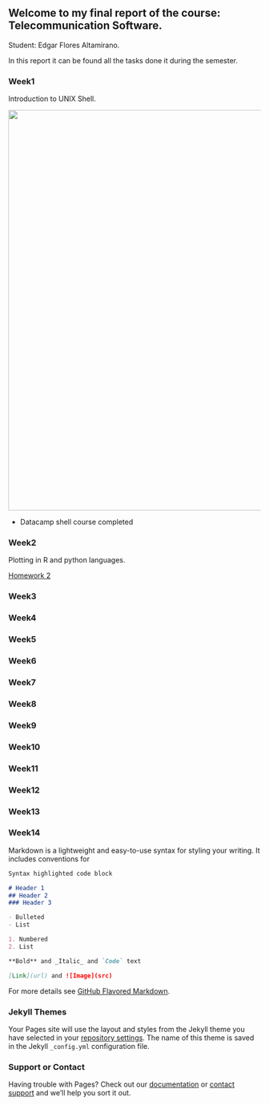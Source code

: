 ## Welcome to my final report of the course: Telecommunication Software. 

Student: Edgar Flores Altamirano.
  
In this report it can be found all the tasks done it during the semester.

### Week1

Introduction to UNIX Shell.

<img src="http://edii.epizy.com/images/CompletedShellCourse.png" width="800" align="middle"/>

- Datacamp shell course completed

### Week2

Plotting in R and python languages.

<a href="https://github.com/EdgrFA/RAE411/blob/master/Week2/PlottingVectors.pdf">Homework 2</a>

### Week3

### Week4

### Week5

### Week6

### Week7

### Week8

### Week9

### Week10

### Week11

### Week12

### Week13

### Week14

Markdown is a lightweight and easy-to-use syntax for styling your writing. It includes conventions for

```markdown
Syntax highlighted code block

# Header 1
## Header 2
### Header 3

- Bulleted
- List

1. Numbered
2. List

**Bold** and _Italic_ and `Code` text

[Link](url) and ![Image](src)
```

For more details see [GitHub Flavored Markdown](https://guides.github.com/features/mastering-markdown/).

### Jekyll Themes

Your Pages site will use the layout and styles from the Jekyll theme you have selected in your [repository settings](https://github.com/EdgrFA/RAE411/settings). The name of this theme is saved in the Jekyll `_config.yml` configuration file.

### Support or Contact

Having trouble with Pages? Check out our [documentation](https://help.github.com/categories/github-pages-basics/) or [contact support](https://github.com/contact) and we’ll help you sort it out.
